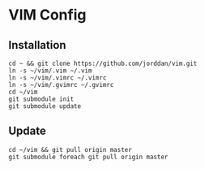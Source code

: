 # VIM Config

## Installation

    cd ~ && git clone https://github.com/jorddan/vim.git
    ln -s ~/vim/.vim ~/.vim
    ln -s ~/vim/.vimrc ~/.vimrc
    ln -s ~/vim/.gvimrc ~/.gvimrc
    cd ~/vim
    git submodule init
    git submodule update

## Update
	
    cd ~/vim && git pull origin master
    git submodule foreach git pull origin master
